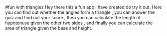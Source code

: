 #fun with triangles
Hey there this a fun app i have created do try it out.
Here you can find out whether the angles form a triangle , you can answer the quiz and find out your score , then you can calculate the length of hypotenuse given the other two sides , and finally you can calculate the area of triangle given the base and height.